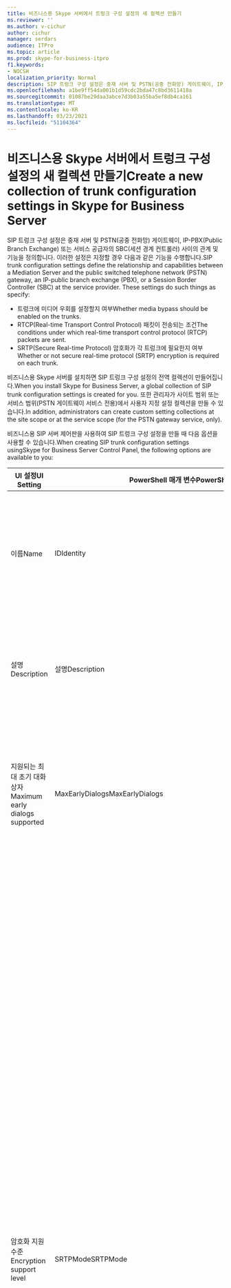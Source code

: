```yaml
---
title: 비즈니스용 Skype 서버에서 트렁크 구성 설정의 새 컬렉션 만들기
ms.reviewer: ''
ms.author: v-cichur
author: cichur
manager: serdars
audience: ITPro
ms.topic: article
ms.prod: skype-for-business-itpro
f1.keywords:
- NOCSH
localization_priority: Normal
description: SIP 트렁크 구성 설정은 중재 서버 및 PSTN(공중 전화망) 게이트웨이, IP-PBX(Public Branch Exchange) 또는 서비스 공급자의 SBC(세션 경계 컨트롤러) 사이의 관계 및 기능을 정의합니다.
ms.openlocfilehash: a1be9ff54da001b1d59cdc2bda47c8bd3611418a
ms.sourcegitcommit: 01087be29daa3abce7d3b03a55ba5ef8db4ca161
ms.translationtype: MT
ms.contentlocale: ko-KR
ms.lasthandoff: 03/23/2021
ms.locfileid: "51104364"
---
```

# <a name="create-a-new-collection-of-trunk-configuration-settings-in-skype-for-business-server"></a><span data-ttu-id="cd0c1-103">비즈니스용 Skype 서버에서 트렁크 구성 설정의 새 컬렉션 만들기</span><span class="sxs-lookup"><span data-stu-id="cd0c1-103">Create a new collection of trunk configuration settings in Skype for Business Server</span></span>

<span data-ttu-id="cd0c1-p101">SIP 트렁크 구성 설정은 중재 서버 및 PSTN(공중 전화망) 게이트웨이, IP-PBX(Public Branch Exchange) 또는 서비스 공급자의 SBC(세션 경계 컨트롤러) 사이의 관계 및 기능을 정의합니다. 이러한 설정은 지정할 경우 다음과 같은 기능을 수행합니다.</span><span class="sxs-lookup"><span data-stu-id="cd0c1-p101">SIP trunk configuration settings define the relationship and capabilities between a Mediation Server and the public switched telephone network (PSTN) gateway, an IP-public branch exchange (PBX), or a Session Border Controller (SBC) at the service provider. These settings do such things as specify:</span></span>
- <span data-ttu-id="cd0c1-106">트렁크에 미디어 우회를 설정할지 여부</span><span class="sxs-lookup"><span data-stu-id="cd0c1-106">Whether media bypass should be enabled on the trunks.</span></span>
- <span data-ttu-id="cd0c1-107">RTCP(Real-time Transport Control Protocol) 패킷이 전송되는 조건</span><span class="sxs-lookup"><span data-stu-id="cd0c1-107">The conditions under which real-time transport control protocol (RTCP) packets are sent.</span></span>
- <span data-ttu-id="cd0c1-108">SRTP(Secure Real-time Protocol) 암호화가 각 트렁크에 필요한지 여부</span><span class="sxs-lookup"><span data-stu-id="cd0c1-108">Whether or not secure real-time protocol (SRTP) encryption is required on each trunk.</span></span>

<span data-ttu-id="cd0c1-109">비즈니스용 Skype 서버를 설치하면 SIP 트렁크 구성 설정의 전역 컬렉션이 만들어집니다.</span><span class="sxs-lookup"><span data-stu-id="cd0c1-109">When you install Skype for Business Server, a global collection of SIP trunk configuration settings is created for you.</span></span> <span data-ttu-id="cd0c1-110">또한 관리자가 사이트 범위 또는 서비스 범위(PSTN 게이트웨이 서비스 전용)에서 사용자 지정 설정 컬렉션을 만들 수 있습니다.</span><span class="sxs-lookup"><span data-stu-id="cd0c1-110">In addition, administrators can create custom setting collections at the site scope or at the service scope (for the PSTN gateway service, only).</span></span>

<span data-ttu-id="cd0c1-111">비즈니스용 SIP 서버 제어판을 사용하여 SIP 트렁크 구성 설정을 만들 때 다음 옵션을 사용할 수 있습니다.</span><span class="sxs-lookup"><span data-stu-id="cd0c1-111">When creating SIP trunk configuration settings usingSkype for Business Server Control Panel, the following options are available to you:</span></span>

|<span data-ttu-id="cd0c1-112">UI 설정</span><span class="sxs-lookup"><span data-stu-id="cd0c1-112">UI Setting</span></span> | <span data-ttu-id="cd0c1-113">PowerShell 매개 변수</span><span class="sxs-lookup"><span data-stu-id="cd0c1-113">PowerShell Parameter</span></span> | <span data-ttu-id="cd0c1-114">설명</span><span class="sxs-lookup"><span data-stu-id="cd0c1-114">Description</span></span> |
|--|--|--|
|<span data-ttu-id="cd0c1-115">이름</span><span class="sxs-lookup"><span data-stu-id="cd0c1-115">Name</span></span>|<span data-ttu-id="cd0c1-116">ID</span><span class="sxs-lookup"><span data-stu-id="cd0c1-116">Identity</span></span>|<span data-ttu-id="cd0c1-p103">컬렉션에 대한 고유 식별자입니다. 이 속성은 읽기 전용이며 트렁크 구성 설정의 컬렉션에 대한 Identity를 변경할 수 없습니다.</span><span class="sxs-lookup"><span data-stu-id="cd0c1-p103">Unique identifier for the collection. This property is read-only; you cannot change the Identity of a collection of trunk configuration settings.</span></span>|
|<span data-ttu-id="cd0c1-119">설명</span><span class="sxs-lookup"><span data-stu-id="cd0c1-119">Description</span></span>|<span data-ttu-id="cd0c1-120">설명</span><span class="sxs-lookup"><span data-stu-id="cd0c1-120">Description</span></span>|<span data-ttu-id="cd0c1-121">관리자가 설정에 대한 추가 정보를 저장할 수 있는 방법을 제공합니다(예: 트렁크 구성 용도).</span><span class="sxs-lookup"><span data-stu-id="cd0c1-121">Provides a way for administrators to store addition information about the settings (for example, the purpose of the trunk configuration).</span></span>|
|<span data-ttu-id="cd0c1-122">지원되는 최대 초기 대화 상자</span><span class="sxs-lookup"><span data-stu-id="cd0c1-122">Maximum early dialogs supported</span></span>|<span data-ttu-id="cd0c1-123">MaxEarlyDialogs</span><span class="sxs-lookup"><span data-stu-id="cd0c1-123">MaxEarlyDialogs</span></span>|<span data-ttu-id="cd0c1-124">서비스 공급자의 PSTN 게이트웨이, IP-PBX 또는 SBC(세션 경계 컨트롤러)가 Invite로 수신하여 중재 서버로 보낼 수 있는 분기 응답의 최대 개수입니다.</span><span class="sxs-lookup"><span data-stu-id="cd0c1-124">The maximum number of forked responses a PSTN gateway, IP-PBX, or SBC at the service provider can receive to an Invite that it sent to the Mediation Server.</span></span>|
|<span data-ttu-id="cd0c1-125">암호화 지원 수준</span><span class="sxs-lookup"><span data-stu-id="cd0c1-125">Encryption support level</span></span>|<span data-ttu-id="cd0c1-126">SRTPMode</span><span class="sxs-lookup"><span data-stu-id="cd0c1-126">SRTPMode</span></span>|<span data-ttu-id="cd0c1-127">중재 서버와 서비스 공급자 쪽 PSTN 게이트웨이, IP-PBX 또는 SBC 간의 미디어 트래픽을 보호하는 지원 수준을 나타냅니다.</span><span class="sxs-lookup"><span data-stu-id="cd0c1-127">Indicates the level of support for protecting media traffic between the Mediation Server and the PSTN Gateway, IP-PBX, or SBC at the service provider.</span></span> <span data-ttu-id="cd0c1-128">미디어 우회의 경우 이 값은 미디어 구성의 EncryptionLevel 설정과 호환되어야 합니다.</span><span class="sxs-lookup"><span data-stu-id="cd0c1-128">For media bypass cases, this value must be compatible with the EncryptionLevel setting in the media configuration.</span></span> <span data-ttu-id="cd0c1-129">미디어 구성은 [New-CsMediaConfiguration](/powershell/module/skype/New-CsMediaConfiguration) 및 [Set-CsMediaConfiguration](/powershell/module/skype/Set-CsMediaConfiguration) cmdlet을 사용하여 설정됩니다.</span><span class="sxs-lookup"><span data-stu-id="cd0c1-129">Media configuration is set by using the [New-CsMediaConfiguration](/powershell/module/skype/New-CsMediaConfiguration) and [Set-CsMediaConfiguration](/powershell/module/skype/Set-CsMediaConfiguration) cmdlets.</span></span><br/><span data-ttu-id="cd0c1-130">사용 가능한 값은 다음과 같습니다.</span><span class="sxs-lookup"><span data-stu-id="cd0c1-130">Allowed values are:</span></span><br/><br/><span data-ttu-id="cd0c1-131">**필수:** SRTP 암호화를 사용해야 합니다.</span><span class="sxs-lookup"><span data-stu-id="cd0c1-131">**Required**: SRTP encryption must be used.</span></span><br/><span data-ttu-id="cd0c1-132">**선택** 사항: 게이트웨이에서 지원하는 경우 SRTP가 사용됩니다.</span><span class="sxs-lookup"><span data-stu-id="cd0c1-132">**Optional**: SRTP will be used if the gateway supports it.</span></span><br/><span data-ttu-id="cd0c1-133">**지원되지 않습니다.** SRTP 암호화가 지원되지 않습니다. 따라서 사용되지 않습니다.</span><span class="sxs-lookup"><span data-stu-id="cd0c1-133">**Not Supported**: SRTP encryption is not supported and therefore will not be used.</span></span><br/><br/><span data-ttu-id="cd0c1-p105">SRTPMode는 게이트웨이가 TLS(전송 계층 보안)를 사용하도록 구성된 경우에만 사용됩니다. 게이트웨이가 TCP(Transmission Control Protocol)를 전송 프로토콜로 사용하여 구성된 경우 SRTPMode는 내부적으로 지원되지 않음으로 설정됩니다.</span><span class="sxs-lookup"><span data-stu-id="cd0c1-p105">SRTPMode is used only if the gateway is configured to use Transport Layer Security (TLS). If the gateway is configured with Transmission Control Protocol (TCP) as the transport, SRTPMode is internally set to Not Supported.</span></span>|
|<span data-ttu-id="cd0c1-136">참조 지원</span><span class="sxs-lookup"><span data-stu-id="cd0c1-136">Refer support</span></span>|<span data-ttu-id="cd0c1-137">Enable3pccRefer</span><span class="sxs-lookup"><span data-stu-id="cd0c1-137">Enable3pccRefer</span></span><br/><span data-ttu-id="cd0c1-138">EnableReferSupport</span><span class="sxs-lookup"><span data-stu-id="cd0c1-138">EnableReferSupport</span></span>|<span data-ttu-id="cd0c1-139">**게이트웨이에 대한 참조 전송 사용** 으로 설정된 경우 트렁크가 중재 서버에서 참조 요청 수신을 지원합니다.</span><span class="sxs-lookup"><span data-stu-id="cd0c1-139">If set to **Enable sending refer to the gateway**, indicates that the trunk supports receiving Refer requests from the Mediation Server.</span></span><br/><span data-ttu-id="cd0c1-p106">**타사 통화 제어를 사용하여 참조 사용** 으로 설정된 경우 3pcc 프로토콜을 사용해서 전송 통화가 호스팅된 사이트를 우회하도록 허용할 수 있음을 나타냅니다. 3pcc는 "타사 제어"라고도 부르며, 발신자 쌍에 연결하기 위해 타사를 사용할 때 발생합니다(예: 교환이 사용자 A에서 사용자 B로의 통화를 연결할 때).</span><span class="sxs-lookup"><span data-stu-id="cd0c1-p106">If set to **Enable refer using third-party call control**, indicates that the 3pcc protocol can be used to allow transferred calls to bypass the hosted site. 3pcc is also known as "third party control," and occurs when a third-party is used to connect a pair of callers (for example, an operator placing a call from person A to person B).</span></span>|
|<span data-ttu-id="cd0c1-142">미디어 바이패스 사용</span><span class="sxs-lookup"><span data-stu-id="cd0c1-142">Enable media bypass</span></span>|<span data-ttu-id="cd0c1-143">EnableBypass</span><span class="sxs-lookup"><span data-stu-id="cd0c1-143">EnableBypass</span></span>|<span data-ttu-id="cd0c1-p107">이 트렁크에 대해 미디어 바이패스가 설정되었는지 여부를 나타냅니다. 미디어 바이패스는 **중앙 집중식 미디어 처리** 가 설정된 경우에만 설정할 수 있습니다.</span><span class="sxs-lookup"><span data-stu-id="cd0c1-p107">Indicates whether media bypass is enabled for this trunk. Media bypass can only be enabled if **Centralized media processing** is also enabled.</span></span>|
|<span data-ttu-id="cd0c1-146">중앙 집중식 미디어 처리</span><span class="sxs-lookup"><span data-stu-id="cd0c1-146">Centralized media processing</span></span>|<span data-ttu-id="cd0c1-147">ConcentratedTopology</span><span class="sxs-lookup"><span data-stu-id="cd0c1-147">ConcentratedTopology</span></span>|<span data-ttu-id="cd0c1-p108">알려진 미디어 종료 지점이 있는지 여부를 나타냅니다. 알려진 미디어 종료 지점의 예로는 미디어 종료가 신호 종료와 동일한 IP를 갖는 PSTN 게이트웨이를 들 수 있습니다.</span><span class="sxs-lookup"><span data-stu-id="cd0c1-p108">Indicates whether there is a well-known media termination point. (An example of a well-known media termination point would be a PSTN gateway where the media termination has the same IP as the signaling termination.)</span></span>|
|<span data-ttu-id="cd0c1-150">RTP 래칭 사용</span><span class="sxs-lookup"><span data-stu-id="cd0c1-150">Enable RTP latching</span></span>|<span data-ttu-id="cd0c1-151">EnableRTPLatching</span><span class="sxs-lookup"><span data-stu-id="cd0c1-151">EnableRTPLatching</span></span>|<span data-ttu-id="cd0c1-p109">SIP 트렁크가 RTP 래칭을 지원하는지 여부를 나타냅니다. RTP 래칭은 NAT(네트워크 주소 변환기) 장치 또는 방화벽을 통해 RTP/RTCP 연결을 설정하는 기술입니다.</span><span class="sxs-lookup"><span data-stu-id="cd0c1-p109">Indicates whether or not the SIP trunks support RTP latching. RTP latching is a technology that enables RTP/RTCP connectivity through a NAT (network address translator) device or firewall.</span></span>|
|<span data-ttu-id="cd0c1-154">통화 기록 전달 사용</span><span class="sxs-lookup"><span data-stu-id="cd0c1-154">Enable forward call history</span></span>|<span data-ttu-id="cd0c1-155">ForwardCallHistory</span><span class="sxs-lookup"><span data-stu-id="cd0c1-155">ForwardCallHistory</span></span>|<span data-ttu-id="cd0c1-156">트렁크를 통해 통화 기록 정보를 전달할지 여부를 나타냅니다.</span><span class="sxs-lookup"><span data-stu-id="cd0c1-156">Indicates whether call history information will be forwarded through the trunk.</span></span>|
|<span data-ttu-id="cd0c1-157">P-Asserted-Identity 데이터 전달 사용</span><span class="sxs-lookup"><span data-stu-id="cd0c1-157">Enable forward P-Asserted-Identity data</span></span>|<span data-ttu-id="cd0c1-158">ForwardPAI</span><span class="sxs-lookup"><span data-stu-id="cd0c1-158">ForwardPAI</span></span>|<span data-ttu-id="cd0c1-p110">통화와 함께 PAI(P-Asserted-Identity) 헤더를 전달할지 여부를 나타냅니다. PAI 헤더는 발신자의 ID를 확인하기 위한 방법을 제공합니다.</span><span class="sxs-lookup"><span data-stu-id="cd0c1-p110">Indicates whether the P-Asserted-Identity (PAI) header will be forwarded along with the call. The PAI header provides a way to verify the identity of the caller.</span></span>|
|<span data-ttu-id="cd0c1-161">아웃바운드 라우팅 장애 조치(failover) 타이머 사용</span><span class="sxs-lookup"><span data-stu-id="cd0c1-161">Enable outbound routing failover timer</span></span>|<span data-ttu-id="cd0c1-162">EnableFastFailoverTimer</span><span class="sxs-lookup"><span data-stu-id="cd0c1-162">EnableFastFailoverTimer</span></span>|<span data-ttu-id="cd0c1-p111">10초 내에 게이트웨이에서 응답되지 않은 아웃바운드 통화를 사용 가능한 다음 트렁크로 라우팅할지 여부를 나타냅니다. 추가 트렁크가 없으면 통화가 자동으로 삭제됩니다. 네트워크 및 게이트웨이 응답 속도가 느린 조직에서는 불필요하게 통화가 삭제될 가능성이 있습니다.</span><span class="sxs-lookup"><span data-stu-id="cd0c1-p111">Indicates whether outbound calls that are not answered by the gateway within 10 seconds will be routed to the next available trunk; if there are no additional trunks then the call will automatically be dropped. In an organization with slow networks and gateway responses, that could potentially result in calls being dropped unnecessarily.</span></span>|
|<span data-ttu-id="cd0c1-165">연결된 PSTN 사용</span><span class="sxs-lookup"><span data-stu-id="cd0c1-165">Associated PSTN usages</span></span>|<span data-ttu-id="cd0c1-166">PSTNUsages</span><span class="sxs-lookup"><span data-stu-id="cd0c1-166">PSTNUsages</span></span>|<span data-ttu-id="cd0c1-167">트렁크에 지정된 PSTN 사용 컬렉션입니다.</span><span class="sxs-lookup"><span data-stu-id="cd0c1-167">Collection of PSTN usages assigned to the trunk.</span></span>|
|<span data-ttu-id="cd0c1-168">테스트할 변환 번호</span><span class="sxs-lookup"><span data-stu-id="cd0c1-168">Translated number to test</span></span>|<span data-ttu-id="cd0c1-169">해당 없음</span><span class="sxs-lookup"><span data-stu-id="cd0c1-169">N/A</span></span>|<span data-ttu-id="cd0c1-170">트렁크 구성 설정에 대한 임시 테스트를 수행하는 데 사용할 수 있는 전화 번호입니다.</span><span class="sxs-lookup"><span data-stu-id="cd0c1-170">Phone number that can be used to do an ad hoc test of the trunk configuration settings.</span></span>|
|<span data-ttu-id="cd0c1-171">연결된 변환 규칙</span><span class="sxs-lookup"><span data-stu-id="cd0c1-171">Associated translation rules</span></span>|<span data-ttu-id="cd0c1-172">OutboundTranslationRulesList</span><span class="sxs-lookup"><span data-stu-id="cd0c1-172">OutboundTranslationRulesList</span></span>|<span data-ttu-id="cd0c1-173">아웃바운드 라우팅에서 처리하는 통화(PBX 또는 PSTN 대상으로 라우팅되는 통화)에 적용되는 전화 번호 변환 규칙 컬렉션입니다.</span><span class="sxs-lookup"><span data-stu-id="cd0c1-173">Collection of phone number translation rules that apply to calls handled by Outbound Routing (calls routed to PBX or PSTN destinations).</span></span>|
|<span data-ttu-id="cd0c1-174">호출된 번호 변환 규칙</span><span class="sxs-lookup"><span data-stu-id="cd0c1-174">Called number translation rules</span></span>|<span data-ttu-id="cd0c1-175">OutboundCallingNumberTranslationRulesList</span><span class="sxs-lookup"><span data-stu-id="cd0c1-175">OutboundCallingNumberTranslationRulesList</span></span>|<span data-ttu-id="cd0c1-176">트렁크에 지정된 아웃바운드 통화 번호 변환 규칙의 컬렉션입니다.</span><span class="sxs-lookup"><span data-stu-id="cd0c1-176">Collection of outbound calling number translation rules assigned to the trunk.</span></span>|
|<span data-ttu-id="cd0c1-177">테스트할 전화 번호</span><span class="sxs-lookup"><span data-stu-id="cd0c1-177">Phone number to test</span></span>|<span data-ttu-id="cd0c1-178">해당 없음</span><span class="sxs-lookup"><span data-stu-id="cd0c1-178">N/A</span></span>|<span data-ttu-id="cd0c1-179">변환 규칙에 대한 임시 테스트를 수행하는 데 사용할 수 있는 전화 번호입니다.</span><span class="sxs-lookup"><span data-stu-id="cd0c1-179">Phone number that can be used to do an ad hoc test of the translation rules.</span></span>|
|<span data-ttu-id="cd0c1-180">호출 중인 번호</span><span class="sxs-lookup"><span data-stu-id="cd0c1-180">Calling number</span></span>|<span data-ttu-id="cd0c1-181">해당 없음</span><span class="sxs-lookup"><span data-stu-id="cd0c1-181">N/A</span></span>|<span data-ttu-id="cd0c1-182">변환 규칙에 대한 임시 테스트를 수행하는 데 사용할 수 있는 전화 번호입니다.</span><span class="sxs-lookup"><span data-stu-id="cd0c1-182">Phone number that can be used to do an ad hoc test of the translation rules.</span></span>|
|<span data-ttu-id="cd0c1-183">호출된 번호</span><span class="sxs-lookup"><span data-stu-id="cd0c1-183">Called number</span></span>|<span data-ttu-id="cd0c1-184">해당 없음</span><span class="sxs-lookup"><span data-stu-id="cd0c1-184">N/A</span></span>|<span data-ttu-id="cd0c1-185">테스트할 전화 번호가 수신 중인 사용자의 전화 번호인지를 나타냅니다.</span><span class="sxs-lookup"><span data-stu-id="cd0c1-185">Indicates that the phone number to test is the phone number of the person being called.</span></span>|
||||

> [!Note]
> <span data-ttu-id="cd0c1-186">비즈니스용 Skype 서버 CsTrunkConfiguration cmdlet은 비즈니스용 Skype 서버 제어판에 나와 있지 않은 추가 속성을 지원합니다.</span><span class="sxs-lookup"><span data-stu-id="cd0c1-186">The Skype for Business Server CsTrunkConfiguration cmdlets support additional properties not shown in Skype for Business Server Control Panel.</span></span> <span data-ttu-id="cd0c1-187">자세한 내용은 [New-CsTrunkConfiguration](/powershell/module/skype/New-CsTrunkConfiguration) cmdlet에 대한 도움말 항목을 참조하십시오.</span><span class="sxs-lookup"><span data-stu-id="cd0c1-187">For more information, see the help topic for the [New-CsTrunkConfiguration](/powershell/module/skype/New-CsTrunkConfiguration) cmdlet.</span></span> 

<span data-ttu-id="cd0c1-188">**비즈니스용 Skype 서버 제어판을 사용하여 새 트렁크 구성 설정을 만들하려면**</span><span class="sxs-lookup"><span data-stu-id="cd0c1-188">**To create new trunk configuration settings by using Skype for Business Server Control Panel**</span></span>

1. <span data-ttu-id="cd0c1-189">비즈니스용 Skype 서버 제어판에서 음성 라우팅 **을** 클릭한 다음 트렁크 구성 **을 클릭합니다.**</span><span class="sxs-lookup"><span data-stu-id="cd0c1-189">In the Skype for Business Server Control Panel, click **Voice Routing**, and then click **Trunk Configuration**.</span></span>
2. <span data-ttu-id="cd0c1-190">**트렁크 구성** 탭에서 **새로 만들기** 를 클릭하고 **사이트 트렁크** 를 클릭하여 사이트 범위에서 새 설정을 만들거나 **풀 트렁크** 를 클릭하여 서비스 범위에서 새 설정을 만듭니다.</span><span class="sxs-lookup"><span data-stu-id="cd0c1-190">On the **Trunk Configuration** tab, click **New**, and then click **Site trunk** to create the new settings at the site scope, or **Pool trunk** to create the new settings at the service scope.</span></span>
3. <span data-ttu-id="cd0c1-191">사이트 **선택** 또는 서비스  선택 대화 상자(나타나는 대화 상자는 사이트 범위 또는 서비스 범위 설정을 만드는지 여부에 따라 다를 수 있습니다)에서 새 구성 설정의 위치를 선택하고 확인을 **클릭합니다.**</span><span class="sxs-lookup"><span data-stu-id="cd0c1-191">In the **Select a Site** or the **Select a Service** dialog box (the dialog box that appears will depend on whether you are creating site-scoped or service-scoped settings), select the location for the new configuration settings and then click **OK**.</span></span> <span data-ttu-id="cd0c1-192">대화 상자가 비어 있는 경우 새 설정을 만들 수 있는 장소가 없음을 의미합니다. 예를 들어 사이트  선택 대화 상자가 비어 있는 경우 모든 사이트에 이미 트렁크 구성 사이트 모음이 할당되어 있으며 각 사이트 및 각 서비스에서 이러한 컬렉션을 하나만 호스팅할 수 있습니다.</span><span class="sxs-lookup"><span data-stu-id="cd0c1-192">If the dialog box is blank, that means there is no place to create the new settings; for example, if the **Select a Site** dialog box is blank, that means that all of your sites have already been assigned a collection of trunk configuration sites, and each site (and each service) can only host one such collection.</span></span> <span data-ttu-id="cd0c1-193">이 경우 기존 컬렉션을 삭제하고 새 컬렉션을 만들거나 기존 컬렉션을 수정하면 됩니다.</span><span class="sxs-lookup"><span data-stu-id="cd0c1-193">In that case, you can either delete the existing collection and create a new collection, or simply modify the existing collection.</span></span>
4. <span data-ttu-id="cd0c1-194">**새 트렁크 구성** 대화 상자에서 적합한 항목을 선택한 다음 **확인** 을 클릭합니다.</span><span class="sxs-lookup"><span data-stu-id="cd0c1-194">In the **New Trunk Configuration** dialog, make the appropriate selections and then click **OK**.</span></span>
5. <span data-ttu-id="cd0c1-p114">컬렉션의 **상태** 속성은 **커밋되지 않음** 으로 업데이트됩니다. 변경 내용을 커밋하고 컬렉션을 삭제하려면 **커밋** 을 클릭한 후 **모두 커밋** 을 클릭합니다.</span><span class="sxs-lookup"><span data-stu-id="cd0c1-p114">The **State** property for the collection will be updated to **Uncommitted**. To commit the changes, and to delete the collection, click **Commit** and then click **Commit All**.</span></span>
6. <span data-ttu-id="cd0c1-197">**커밋되지 않은 음성 구성 설정** 대화 상자에서 **확인** 을 클릭합니다.</span><span class="sxs-lookup"><span data-stu-id="cd0c1-197">In the **Uncommitted Voice Configuration Settings** dialog box, click **OK**.</span></span>
7. <span data-ttu-id="cd0c1-198">비즈니스용 **Skype 제어판 대화 상자에서** 확인을 **클릭합니다.**</span><span class="sxs-lookup"><span data-stu-id="cd0c1-198">In the **Skype for Business Control Panel** dialog box, click **OK**.</span></span>